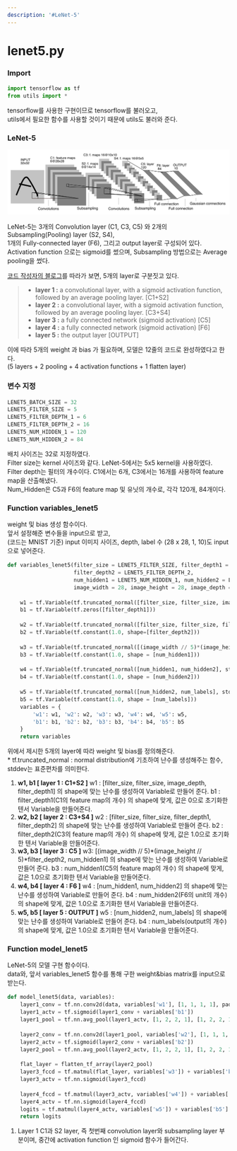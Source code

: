 ```yaml
---
description: '#LeNet-5'
---
```


# lenet5.py

### Import

```python
import tensorflow as tf
from utils import *
```

tensorflow를 사용한 구현이므로 tensorflow를 불러오고,  
utils에서 필요한 함수를 사용할 것이기 때문에 utils도 불러와 준다. 

### LeNet-5 

![LeNet-5&#xC758; &#xAD6C;&#xC870;](../../.gitbook/assets/lenet-5.png)

LeNet-5는 3개의 Convolution layer \(C1, C3, C5\) 와 2개의 Subsampling\(Pooling\) layer \(S2, S4\),   
1개의 Fully-connected layer \(F6\), 그리고 output layer로 구성되어 있다.   
Activation function 으로는 sigmoid를 썼으며, Subsampling 방법으로는 Average pooling을 썼다. 

[코드 작성자의 블로그](http://ataspinar.com/2017/08/15/building-convolutional-neural-networks-with-tensorflow/)를 따라가 보면, 5개의 layer로 구분짓고 있다. 

> * **layer 1 :** a convolutional layer, with a sigmoid activation function, followed by an average pooling layer. \[C1+S2\]
> * **layer 2 :** a convolutional layer, with a sigmoid activation function, followed by an average pooling layer. \[C3+S4\]
> * **layer 3 :** a fully connected network \(sigmoid activation\) \[C5\]
> * **layer 4 :** a fully connected network \(sigmoid activation\) \[F6\]
> * **layer 5 :** the output layer \[OUTPUT\]

이에 따라 5개의 weight 과 bias 가 필요하며, 모델은 12줄의 코드로 완성하였다고 한다.   
\(5 layers + 2 pooling + 4 activation functions + 1 flatten layer\)

### 변수 지정

```python
LENET5_BATCH_SIZE = 32
LENET5_FILTER_SIZE = 5
LENET5_FILTER_DEPTH_1 = 6
LENET5_FILTER_DEPTH_2 = 16
LENET5_NUM_HIDDEN_1 = 120
LENET5_NUM_HIDDEN_2 = 84
```

배치 사이즈는 32로 지정하였다.   
Filter size는 kernel 사이즈와 같다. LeNet-5에서는 5x5 kernel을 사용하였다.   
Filter depth는 필터의 개수이다. C1에서는 6개, C3에서는 16개를 사용하여 feature map을 산출해냈다.   
Num\_Hidden은 C5과 F6의 feature map 및 유닛의 개수로, 각각 120개, 84개이다. 

### Function variables\_lenet5

weight 및 bias 생성 함수이다.   
앞서 설정해준 변수들을 input으로 받고,   
\(코드는 MNIST 기준\) input 이미지 사이즈, depth, label 수 \(28 x 28, 1, 10\)도 input으로 넣어준다.

```python
def variables_lenet5(filter_size = LENET5_FILTER_SIZE, filter_depth1 = LENET5_FILTER_DEPTH_1, 
                     filter_depth2 = LENET5_FILTER_DEPTH_2, 
                     num_hidden1 = LENET5_NUM_HIDDEN_1, num_hidden2 = LENET5_NUM_HIDDEN_2,
                     image_width = 28, image_height = 28, image_depth = 1, num_labels = 10):
    
    w1 = tf.Variable(tf.truncated_normal([filter_size, filter_size, image_depth, filter_depth1], stddev=0.1))
    b1 = tf.Variable(tf.zeros([filter_depth1]))

    w2 = tf.Variable(tf.truncated_normal([filter_size, filter_size, filter_depth1, filter_depth2], stddev=0.1))
    b2 = tf.Variable(tf.constant(1.0, shape=[filter_depth2]))

    w3 = tf.Variable(tf.truncated_normal([(image_width // 5)*(image_height // 5)*filter_depth2, num_hidden1], stddev=0.1))
    b3 = tf.Variable(tf.constant(1.0, shape = [num_hidden1]))

    w4 = tf.Variable(tf.truncated_normal([num_hidden1, num_hidden2], stddev=0.1))
    b4 = tf.Variable(tf.constant(1.0, shape = [num_hidden2]))
    
    w5 = tf.Variable(tf.truncated_normal([num_hidden2, num_labels], stddev=0.1))
    b5 = tf.Variable(tf.constant(1.0, shape = [num_labels]))
    variables = {
        'w1': w1, 'w2': w2, 'w3': w3, 'w4': w4, 'w5': w5,
        'b1': b1, 'b2': b2, 'b3': b3, 'b4': b4, 'b5': b5
    }
    return variables
```

위에서 제시한 5개의 layer에 따라 weight 및 bias를 정의해준다.   
\* tf.truncated\_normal : normal distribution에 기초하여 난수를 생성해주는 함수, stddev는 표준편차를 의미한다. 

1. **w1, b1 \[ layer 1 : C1+S2 \]** w1 : \[filter\_size, filter\_size, image\_depth, filter\_depth1\] 의 shape에 맞는 난수를 생성하여 Variable로 만들어 준다. b1 : filter\_depth1\(C1의 feature map의 개수\) 의 shape에 맞게, 값은 0으로 초기화한 텐서 Variable을 만들어준다. 
2. **w2, b2 \[ layer 2 : C3+S4 \]** w2 : \[filter\_size, filter\_size, filter\_depth1, filter\_depth2\] 의 shape에 맞는 난수를 생성하여 Variable로 만들어 준다. b2 : filter\_depth2\(C3의 feature map의 개수\) 의 shape에 맞게, 값은 1.0으로 초기화한 텐서 Variable을 만들어준다. 
3. **w3, b3 \[ layer 3 : C5 \]** w3: \[\(image\_width // 5\)\*\(image\_height // 5\)\*filter\_depth2, num\_hidden1\] 의 shape에 맞는 난수를 생성하여 Variable로 만들어 준다.  b3 : num\_hidden1\(C5의 feature map의 개수\) 의 shape에 맞게, 값은 1.0으로 초기화한 텐서 Variable을 만들어준다. 
4. **w4, b4 \[ layer 4 : F6 \]** w4 : \[num\_hidden1, num\_hidden2\] 의 shape에 맞는 난수를 생성하여 Variable로 만들어 준다.  b4 : num\_hidden2\(F6의 unit의 개수\) 의 shape에 맞게, 값은 1.0으로 초기화한 텐서 Variable을 만들어준다. 
5. **w5, b5 \[ layer 5 : OUTPUT \]** w5 : \[num\_hidden2, num\_labels\] 의 shape에 맞는 난수를 생성하여 Variable로 만들어 준다.  b4 : num\_labels\(output의 개수\) 의 shape에 맞게, 값은 1.0으로 초기화한 텐서 Variable을 만들어준다. 

### Function model\_lenet5

LeNet-5의 모델 구현 함수이다.   
data와, 앞서 variables\_lenet5 함수를 통해 구한 weight&bias matrix를 input으로 받는다. 

```python
def model_lenet5(data, variables):
    layer1_conv = tf.nn.conv2d(data, variables['w1'], [1, 1, 1, 1], padding='SAME')
    layer1_actv = tf.sigmoid(layer1_conv + variables['b1'])
    layer1_pool = tf.nn.avg_pool(layer1_actv, [1, 2, 2, 1], [1, 2, 2, 1], padding='SAME')

    layer2_conv = tf.nn.conv2d(layer1_pool, variables['w2'], [1, 1, 1, 1], padding='VALID')
    layer2_actv = tf.sigmoid(layer2_conv + variables['b2'])
    layer2_pool = tf.nn.avg_pool(layer2_actv, [1, 2, 2, 1], [1, 2, 2, 1], padding='SAME')

    flat_layer = flatten_tf_array(layer2_pool)
    layer3_fccd = tf.matmul(flat_layer, variables['w3']) + variables['b3']
    layer3_actv = tf.nn.sigmoid(layer3_fccd)
    
    layer4_fccd = tf.matmul(layer3_actv, variables['w4']) + variables['b4']
    layer4_actv = tf.nn.sigmoid(layer4_fccd)
    logits = tf.matmul(layer4_actv, variables['w5']) + variables['b5']
    return logits
```

1. Layer 1 C1과 S2 layer, 즉 첫번째 convolution layer와 subsampling layer 부분이며, 중간에 activation function 인 sigmoid 함수가 들어간다. 

